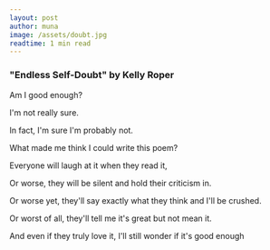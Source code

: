 ```yaml
---
layout: post
author: muna
image: /assets/doubt.jpg
readtime: 1 min read
---
```

### "Endless Self-Doubt" by Kelly Roper

Am I good enough?

I'm not really sure.

In fact, I'm sure I'm probably not.

What made me think I could write this poem?

Everyone will laugh at it when they read it,

Or worse, they will be silent and hold their criticism in.

Or worse yet, they'll say exactly what they think and I'll be crushed.

Or worst of all, they'll tell me it's great but not mean it.

And even if they truly love it, I'll still wonder if it's good enough